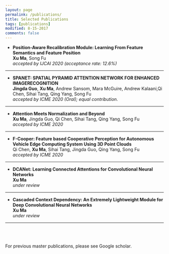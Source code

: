 ```yaml
---
layout: page
permalink: /publications/
title: Selected Publications
tags: [publications]
modified: 8-15-2017
comments: false
---
```



* **Position-Aware Recalibration Module: Learning From Feature Semantics and Feature Position** <br />
  **Xu Ma**, Song Fu <br />
  *accepted by IJCAI 2020 (acceptance rate: 12.6%)*<br />
----

* **SPANET: SPATIAL PYRAMID ATTENTION NETWORK FOR ENHANCED IMAGERECOGNITION** <br />
  **Jingda Guo**, **Xu Ma**, Andrew Sansom, Mara McGuire, Andrew Kalaani,Qi Chen, Sihai Tang, Qing Yang, Song Fu <br />
  *accepted by ICME 2020 (Oral); equal contribution.*<br />
----

* **Attention Meets Normalization and Beyond** <br />
  **Xu Ma**, Jingda Guo, Qi Chen, Sihai Tang, Qing Yang, Song Fu<br />
  *accepted by ICME 2020*<br />
----

* **F-Cooper: Feature based Cooperative Perception for Autonomous Vehicle Edge Computing System Using 3D Point Clouds** <br />
  Qi Chen, **Xu Ma**, Sihai Tang, Jingda Guo, Qing Yang, Song Fu<br />
  *accepted by ICME 2020*<br />
----

* **DCANet: Learning Connected Attentions for Convolutional Neural Networks** <br />
  **Xu Ma**<br />
  *under review*<br />
----

  
* **Cascaded Context Dependency: An Extremely Lightweight Module for Deep Convolutional Neural Networks** <br />
  **Xu Ma**<br />
  *under review*<br />
----




<br /><br /><br />For previous master publications, please see Google scholar.



